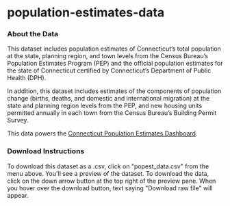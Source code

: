 # population-estimates-data

### About the Data

This dataset includes population estimates of Connecticut’s total population at the state, planning region, and town levels from the Census Bureau’s Population Estimates
Program (PEP) and the official population estimates for the state of Connecticut certified by Connecticut’s Department of Public Health (DPH).


In addition, this dataset includes estimates of the components of population change (births, deaths, and domestic and international migration) at the state and planning region
levels from the PEP, and new housing units permitted annually in each town from the Census Bureau’s Building Permit Survey.

This data powers the [Connecticut Population Estimates Dashboard](https://public.tableau.com/app/profile/connecticut.state.data.center/viz/ConnecticutPopulationEstimatesJuly2024/PEPDashboard).

### Download Instructions

To download this dataset as a .csv, click on "popest_data.csv" from the menu above. You'll see a preview of the dataset. To download the data, click on the down arrow button at the top right of the preview pane. When you hover over the download button, text saying "Download raw file" will appear.

